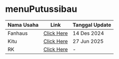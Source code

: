 # menuPutussibau

Nama Usaha | Link | Tanggal Update
-|-|-
Fanhaus|[Click Here](Fanhaus_20251214.pdf)|14 Des 2024
Kitu|[Click Here](KITU_20250627.pdf)|27 Jun 2025
RK|[Click Here](RK.jpg)|-

